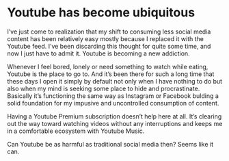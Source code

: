 # Youtube has become ubiquitous

I’ve just come to realization that my shift to consuming less social media content has been relatively easy mostly because I replaced it with the Youtube feed. I’ve been discarding this thought for quite some time, and now I just have to admit it. Youtube is becoming a new addiction.

Whenever I feel bored, lonely or need something to watch while eating, Youtube is the place to go to. And it’s been there for such a long time that these days I open it simply by default not only when I have nothing to do but also when my mind is seeking some place to hide and procrastinate. Basically it’s functioning the same way as Instagram or Facebook bulding a solid foundation for my impusive and uncontrolled consumption of content.

Having a Youtube Premium subscription doesn’t help here at all. It’s clearing out the way toward watching videos without any interruptions and keeps me in a comfortable ecosystem with Youtube Music.

Can Youtube be as harmful as traditional social media then? Seems like it can.
